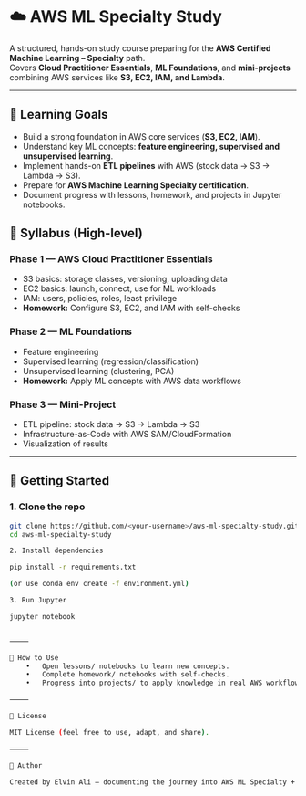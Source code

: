 # ☁️ AWS ML Specialty Study

A structured, hands-on study course preparing for the **AWS Certified Machine Learning – Specialty** path.  
Covers **Cloud Practitioner Essentials**, **ML Foundations**, and **mini-projects** combining AWS services like **S3, EC2, IAM, and Lambda**.

---

## 🎯 Learning Goals
- Build a strong foundation in AWS core services (**S3, EC2, IAM**).
- Understand key ML concepts: **feature engineering, supervised and unsupervised learning**.
- Implement hands-on **ETL pipelines** with AWS (stock data → S3 → Lambda → S3).
- Prepare for **AWS Machine Learning Specialty certification**.
- Document progress with lessons, homework, and projects in Jupyter notebooks.

## 📘 Syllabus (High-level)

### Phase 1 — AWS Cloud Practitioner Essentials
- S3 basics: storage classes, versioning, uploading data
- EC2 basics: launch, connect, use for ML workloads
- IAM: users, policies, roles, least privilege
- **Homework:** Configure S3, EC2, and IAM with self-checks

### Phase 2 — ML Foundations
- Feature engineering
- Supervised learning (regression/classification)
- Unsupervised learning (clustering, PCA)
- **Homework:** Apply ML concepts with AWS data workflows

### Phase 3 — Mini-Project
- ETL pipeline: stock data → S3 → Lambda → S3
- Infrastructure-as-Code with AWS SAM/CloudFormation
- Visualization of results

---

## 🚀 Getting Started

### 1. Clone the repo
```bash
git clone https://github.com/<your-username>/aws-ml-specialty-study.git
cd aws-ml-specialty-study

2. Install dependencies

pip install -r requirements.txt

(or use conda env create -f environment.yml)

3. Run Jupyter

jupyter notebook


⸻

🧠 How to Use
	•	Open lessons/ notebooks to learn new concepts.
	•	Complete homework/ notebooks with self-checks.
	•	Progress into projects/ to apply knowledge in real AWS workflows.

⸻

📜 License

MIT License (feel free to use, adapt, and share).

⸻

🙋 Author

Created by Elvin Ali — documenting the journey into AWS ML Specialty + MLOps in finance.
